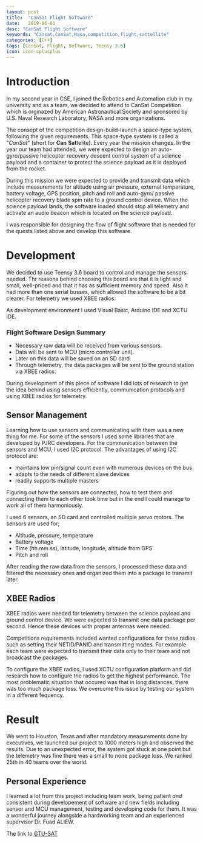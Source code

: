 ```yaml
---
layout: post
title:  "CanSat Flight Software"
date:   2019-06-01
desc: "CanSat Flight Software"
keywords: "Cansat,CanSat,Nasa,competition,flight,sattellite"
categories: [C++]
tags: [CanSat, Flight, Software, Teensy 3.6]
icon: icon-cplusplus
---
```


# Introduction

In my second year in CSE, I joined the Robotics and Automation club in my university and as a team, we decided to attend to CanSat Competition which is orginazed by American Astronautical Society and sponsored by U.S. Naval Research Laboratory, NASA and more organizations.

The consept of the competition design-build-launch a space-type system, following the given requirements. This space-type system is called a "*CanSat*" (short for **Can** **Sat**telite). Every year the mission changes. In the year our team had attended, we were expected to design an auto-gyro/passive helicopter recovery descent control system of a science payload and a container to protect the science payload as it is deployed from the rocket.

During this mission we were expected to provide and transmit data which include measurements for altitude using air pressure, external temperature, battery voltage, GPS position, pitch and roll and auto-gyro/ passive helicopter recovery blade spin rate to a ground control device. When the science payload lands, the software loaded should stop all telemetry and activate an audio beacon which is located on the science payload.

I was responsible for designing the flow of flight software that is needed for the quests listed above and develop this software. 

# Development

We decided to use Teensy 3.6 board to control and manage the sensors needed. Thr reasons behind choosing this board are that it is light and small, well-priced and that it has as sufficient memory and speed. Also it had more than one serial busses, which allowed the software to be a bit clearer. For telemetry we used XBEE radios.

As development environment I used Visual Basic, Arduino IDE and XCTU IDE. 

### Flight Software Design Summary
* Necessary raw data will be received from various sensors.
* Data will be sent to MCU (micro controller unit).
* Later on this data will be saved on an SD card.
* Through telemetry, the data packages will be sent to the ground station via XBEE radios.

During development of this piece of software I did lots of research to get the idea behind using sensors efficiently, communication protocols and using XBEE radios for telemetry.

## Sensor Management

Learning how to use sensors and communicating with them was a new thing for me. For some of the sensors I used some libraries that are developed by PJRC developers. For the communication between the sensors and MCU, I used I2C protocol. The advantages of using I2C protocol are:
* maintains low pin/signal count even with numerous devices on the bus
* adapts to the needs of different slave devices
* readily supports multiple masters

Figuring out how the sensors are connected, how to test them and connecting them to each other took time but in the end I could manage to work all of them harmoniously.

I used 6 sensors, an SD card and controlled multiple servo motors. The sensors are used for;
* Altitude, pressure, temperature
* Battery voltage
* Time (hh.mm.ss), latitude, longitude, altitude from GPS
* Pitch and roll

After reading the raw data from the sensors, I processed these data and filtered the necessary ones and organized them into a package to transmit later. 


## XBEE Radios

XBEE radios were needed for telemetry between the science payload and ground control device. We were expected to transmit one data package per second. Hence these devices with proper antennas were needed. 

Competitions requirements included wanted configurations for these radios such as setting their NETID/PANID and transmitting modes. For example each team were expected to transmit their data only to their team and not broadcast the packages.

To configure the XBEE radios, I used XCTU configuration platform and did research how to configure the radios to get the highest performance. The most problematic situation that occured was that in long distances, there was too much package loss. We overcome this issue by testing our system in a different fequency. 

# Result

We went to Houston, Texas and after mandatory measurements done by executives, we launched our project to 1000 meters high and observed the results. Due to an unexpected error, the system got stuck at one point but the telemetry was fine there was a small to none package loss. We ranked 25th in 40 teams over the world.

## Personal Experience

I learned a lot from this project including team work, being patient *and* consistent during developement of software and new fields including sensor and MCU management, testing and developing code for them. It was a wonderful journey alongside a hardworking team and an experienced supervisor Dr. Fuad ALIEW.

The link to [GTU-SAT](http://gtusat.gturobotik.com)